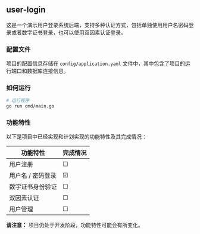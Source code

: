 ## user-login

这是一个演示用户登录系统后端，支持多种认证方式，包括单独使用用户名密码登录或者数字证书登录，也可以使用双因素认证登录。

### 配置文件

项目的配置信息存储在 `config/application.yaml` 文件中，其中包含了项目的运行端口和数据库连接信息。

### 如何运行

```bash
# 运行程序
go run cmd/main.go
```

### 功能特性

以下是项目中已经实现和计划实现的功能特性及其完成情况：

| 功能特性       | 完成情况    |
|------------|---------|
| 用户注册       | &#9744; |
| 用户名 / 密码登录 | &#9745; |
| 数字证书身份验证   | &#9744; |
| 双因素认证      | &#9744; |
| 用户管理       | &#9744; |

**请注意：** 项目仍处于开发阶段，功能特性可能会有所变化。
